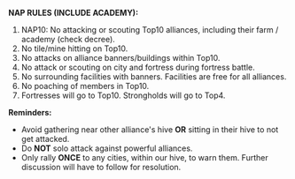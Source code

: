 **NAP RULES (INCLUDE ACADEMY):**

1. NAP10: No attacking or scouting Top10 alliances, including their farm / academy (check decree).
2. No tile/mine hitting on Top10.
3. No attacks on alliance banners/buildings within Top10.
4. No attack or scouting on city and fortress during fortress battle.
5. No surrounding facilities with banners. Facilities are free for all alliances.
6. No poaching of members in Top10.
7. Fortresses will go to Top10. Strongholds will go to Top4.

**Reminders:**

- Avoid gathering near other alliance's hive **OR** sitting in their hive to not get attacked.
- Do **NOT** solo attack against powerful alliances.
- Only rally **ONCE** to any cities, within our hive, to warn them. Further discussion will have to follow for resolution.
